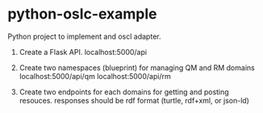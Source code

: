 # python-oslc-example
Python project to implement and oscl adapter.

1. Create a Flask API.
   localhost:5000/api

2. Create two namespaces (blueprint) for managing QM and RM domains
   localhost:5000/api/qm
   localhost:5000/api/rm

3. Create two endpoints for each domains for getting and posting resouces.
   responses should be rdf format (turtle, rdf+xml, or json-ld)

